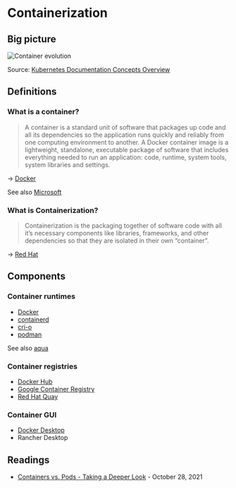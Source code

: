 # Containerization

## Big picture

![Container evolution](https://d33wubrfki0l68.cloudfront.net/26a177ede4d7b032362289c6fccd448fc4a91174/eb693/images/docs/container_evolution.svg)

Source: [Kubernetes Documentation Concepts Overview](https://kubernetes.io/docs/concepts/overview/)

## Definitions

### What is a container?

> A container is a standard unit of software that packages up code and all its dependencies so the application runs quickly and reliably from one computing environment to another. A Docker container image is a lightweight, standalone, executable package of software that includes everything needed to run an application: code, runtime, system tools, system libraries and settings.

→ [Docker](https://www.docker.com/resources/what-container/)

See also [Microsoft](https://azure.microsoft.com/en-us/resources/cloud-computing-dictionary/what-is-a-container/)

### What is Containerization?

> Containerization is the packaging together of software code with all it’s necessary components like libraries, frameworks, and other dependencies so that they are isolated in their own “container”.

→ [Red Hat](https://www.redhat.com/en/topics/cloud-native-apps/what-is-containerization)

## Components

### Container runtimes

* [Docker](../docker/docker.md)
* [containerd](../cncf/containerd.md)
* [cri-o](../cncf/cri-o.md)
* [podman](../podman.md)

See also [aqua](https://www.aquasec.com/cloud-native-academy/container-platforms/container-engines/)

### Container registries

* [Docker Hub](https://hub.docker.com/)
* [Google Container Registry](https://cloud.google.com/container-registry/)
* [Red Hat Quay](https://www.redhat.com/en/technologies/cloud-computing/quay)

### Container GUI

* [Docker Desktop](https://www.docker.com/products/docker-desktop)
* Rancher Desktop

## Readings

* [Containers vs. Pods - Taking a Deeper Look](https://iximiuz.com/en/posts/containers-vs-pods/) - October 28, 2021
